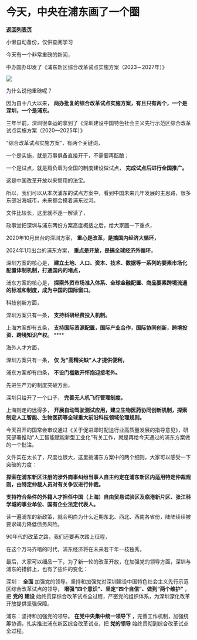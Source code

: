 # 今天，中央在浦东画了一个圈

[**返回列表页**](/gzh/政事堂2019)

小懒自动备份，仅供查阅学习

今天有一个非常重磅的新闻，  

中办国办印发了《浦东新区综合改革试点实施方案（2023－2027年）》

![](https://mmbiz.qpic.cn/mmbiz_jpg/rxhS23yu8cMzIQ4YVYM1fGC6XkZBb8Zjy5eRUia0vhprewoN6xvPeEjoX7UhAUXSx6ic3eTWoSDXGDLX4hHRSmqg/640?wx_fmt=jpeg&from;=appmsg)

为什么说他重磅呢？

因为自十八大以来， **两办批复的综合改革试点实施方案，有且只有两个，一个是深圳，一个是浦东。**

三年半前，深圳很幸运的拿到了《深圳建设中国特色社会主义先行示范区综合改革试点实施方案（2020—2025年）》

“综合改革试点实施方案”，有两个关键词，

一个是实施，就是万事俱备直接开干，不需要再酝酿；

一个是试点，就是肩负着为全国的制度建设做试点， **完成试点后进行全国推广。**

这是中国改革开放以来惯用的法宝。

所以，我们可以从本次浦东的试点方案中，看到中国未来几年发展的主思路，很多东部沿海城市，未来都会摸着浦东过河。

文件比较长，这里就不逐一解读了，

政事堂把深圳与浦东两份方案高度概括之后，给大家画一下重点，

2020年10月出台的深圳方案， **重心是改革，是搞国内经济大循环，**

2024年1月出台的浦东方案， **重点是开放，是搞全球经济外循环，**

深圳方案的核心是， **建立土地、人口、资本、技术、数据等一系列的要素市场化配置体制机制，打通国内的堵点，**

浦东方案的核心是， **探索外资市场准入体系、全球金融配置、商品要素跨境流通的标准和制度，成为中国的国际窗口。**

科技创新方面，

深圳方案只有一条， **支持科研经费投入机制。**

上海方案却有五条， **支持国际资源配置，国际产业合作，国际协同创新，跨境投资、跨境知识产权。** ****

海外人才方面，

深圳方案只有一条， **仅** **为“高精尖缺”人才提供便利，**

浦东方案却有四条， **不设门槛敞开怀抱迎接老外。**

先进生产力的制度突破方面，

深圳只给开了一个口子， **完善无人机飞行管理制度。**

上海则走的远得多， **开展自动驾驶测试应用，建立生物医药协同创新机制，探索制定人工智能、生物医药等全球重大前沿科技领域伦理规则。**

今天召开的国常会审议通过《关于促进即时配送行业高质量发展的指导意见》，研究部署推动“人工智能赋能新型工业化”有关工作，就是再给今天通过的浦东方案做的一个批注。

文件实在太长了，尺度也很大，这里挑浦东方案中的两个细则，大家可以感受一下突破的力度：

 **探索在浦东新区注册的涉外商事纠纷当事人自主约定在浦东新区内适用特定仲裁规则，由特定仲裁人员对有关争议进行仲裁。**

 **支持符合条件的外籍人才担任中国（上海）自由贸易试验区及临港新片区、张江科学城的事业单位、国有企业法定代表人。**

读一遍浦东的新政策，就会明白为什么近期东北、西北、西南各省份，陆陆续续被要求竭力降低债务风险。

90年代的改革之路，我们还要再次踏上征程，

在这个万马齐喑的时代，浦东经济将在未来若干年一枝独秀。

最后，大家可以细品一下，为了新一轮的改革开放，在加强党的领导方面，深圳与浦东的措辞上，也有了些许的变化：

深圳： **全面** 加强党的领导。坚持和加强党对深圳建设中国特色社会主义先行示范区综合改革试点的领导，
**增强“四个意识”、坚定“四个自信”、做到“两个维护”** ，把 **党的** **建设**
始终贯穿综合改革试点全过程，严密党的组织体系，为深圳深化改革开放提供坚强保障。

浦东：坚持和加强党的领导。 **在党中央集中统一领导下** ，完善工作机制，加强统筹协调，扎实推进浦东新区综合改革试点，把 **党的领导**
始终贯彻到综合改革试点全过程。

